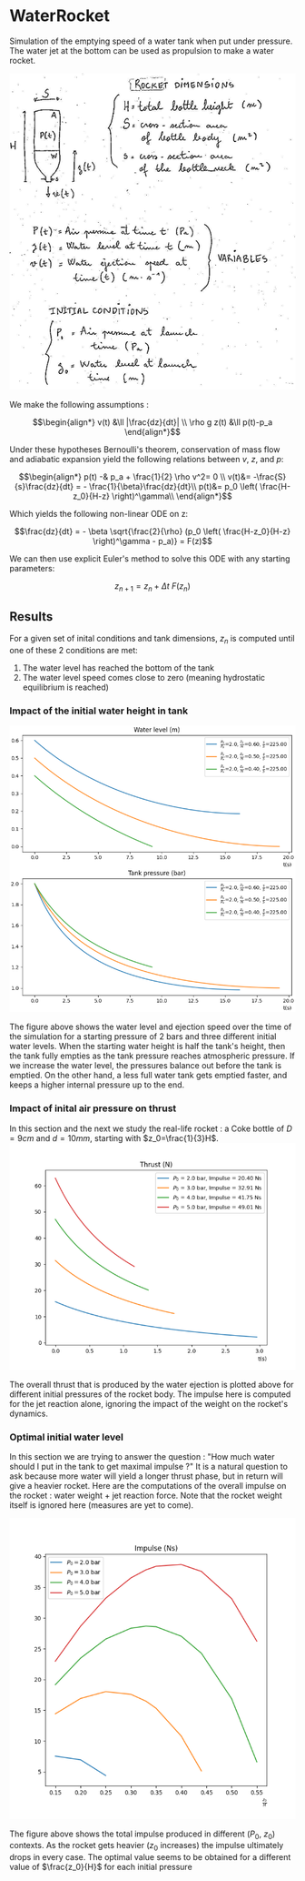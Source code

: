 # WaterRocket

Simulation of the emptying speed of a water tank when put under pressure. The water jet at the bottom can be used as propulsion to make a water rocket.  

![equation](rocket.jpg)

We make the following assumptions :

$$\begin{align*} 
v(t) &\ll |\frac{dz}{dt}| \\
\rho g z(t) &\ll p(t)-p_a
\end{align*}$$

Under these hypotheses Bernoulli's theorem, conservation of mass flow and adiabatic expansion yield the following relations between $v$, $z$, and $p$:

$$\begin{align*}
p(t) -& p_a + \frac{1}{2} \rho v^2= 0 \\
v(t)&= -\frac{S}{s}\frac{dz}{dt} = - \frac{1}{\beta}\frac{dz}{dt}\\
p(t)&= p_0 \left( \frac{H-z_0}{H-z} \right)^\gamma\\
\end{align*}$$

Which yields the following non-linear ODE on z:

$$\frac{dz}{dt} = - \beta \sqrt{\frac{2}{\rho} (p_0 \left( \frac{H-z_0}{H-z} \right)^\gamma - p_a)} = F(z)$$

We can then use explicit Euler's method to solve this ODE with any starting parameters:

$$z_{n+1}=z_n + \Delta t \ F(z_n)$$

## Results

For a given set of inital conditions and tank dimensions, $z_n$ is computed until one of these 2 conditions are met:

1. The water level has reached the bottom of the tank
2. The water level speed comes close to zero (meaning hydrostatic equilibrium is reached)

### Impact of the initial water height in tank

![water_level](water_level.png)

The figure above shows the water level and ejection speed over the time of the simulation for a starting pressure of 2 bars and three different initial water levels. When the starting water height is half the tank's height, then the tank fully empties as the tank pressure reaches atmospheric pressure. If we increase the water level, the pressures balance out before the tank is emptied. On the other hand, a less full water tank gets emptied faster, and keeps a higher internal pressure up to the end.

### Impact of inital air pressure on thrust

In this section and the next we study the real-life rocket : a Coke bottle of $D=9cm$ and $d=10mm$, starting with $z_0=\frac{1}{3}H$.
![thrust](thrust.png)

The overall thrust that is produced by the water ejection is plotted above for different initial pressures of the rocket body. The impulse here is computed for the jet reaction alone, ignoring the impact of the weight on the rocket's dynamics.

### Optimal initial water level

In this section we are trying to answer the question : "How much water should I put in the tank to get maximal impulse ?" It is a natural question to ask because more water will yield a longer thrust phase, but in return will give a heavier rocket. Here are the computations of the overall impulse on the rocket : water weight + jet reaction force. Note that the rocket weight itself is ignored here (measures are yet to come).

![impulse](impulse.png)

The figure above shows the total impulse produced in different ($P_0$, $z_0$) contexts. As the rocket gets heavier ($z_0$ increases) the impulse ultimately drops in every case. The optimal value seems to be obtained for a different value of $\frac{z_0}{H}$ for each initial pressure